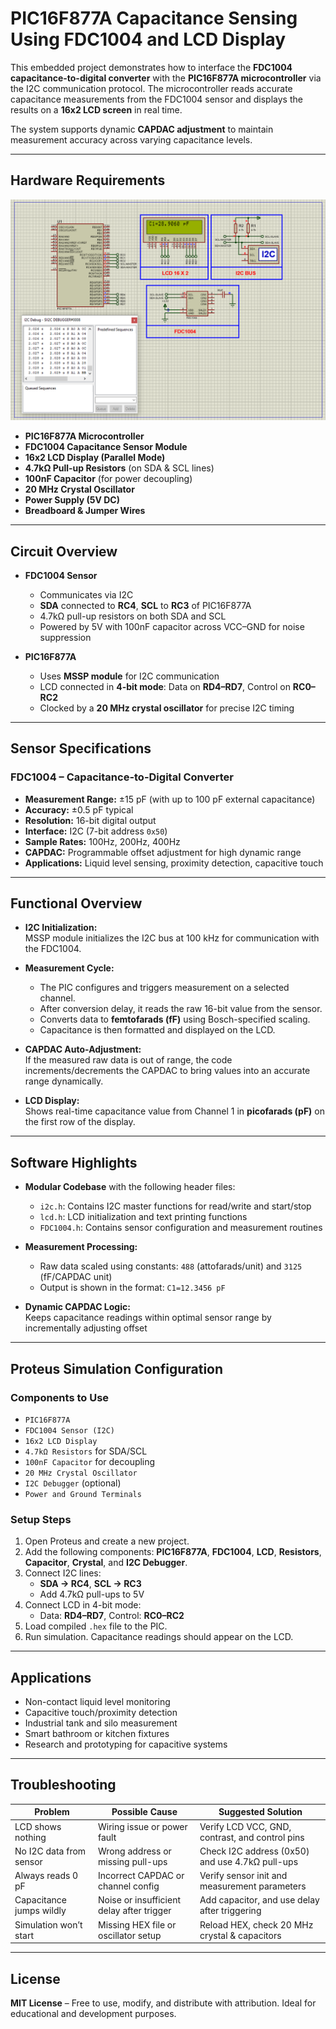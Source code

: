 # PIC16F877A Capacitance Sensing Using FDC1004 and LCD Display

This embedded project demonstrates how to interface the **FDC1004 capacitance-to-digital converter** with the **PIC16F877A microcontroller** via the I2C communication protocol. The microcontroller reads accurate capacitance measurements from the FDC1004 sensor and displays the results on a **16x2 LCD screen** in real time.

The system supports dynamic **CAPDAC adjustment** to maintain measurement accuracy across varying capacitance levels.

---

## Hardware Requirements
![PIC16F877A FDC1004 Circuit](circuit.png)

- **PIC16F877A Microcontroller**  
- **FDC1004 Capacitance Sensor Module**  
- **16x2 LCD Display (Parallel Mode)**  
- **4.7kΩ Pull-up Resistors** (on SDA & SCL lines)  
- **100nF Capacitor** (for power decoupling)  
- **20 MHz Crystal Oscillator**  
- **Power Supply (5V DC)**  
- **Breadboard & Jumper Wires**

---

## Circuit Overview

- **FDC1004 Sensor**  
  - Communicates via I2C  
  - **SDA** connected to **RC4**, **SCL** to **RC3** of PIC16F877A  
  - 4.7kΩ pull-up resistors on both SDA and SCL  
  - Powered by 5V with 100nF capacitor across VCC–GND for noise suppression

- **PIC16F877A**  
  - Uses **MSSP module** for I2C communication  
  - LCD connected in **4-bit mode**: Data on **RD4–RD7**, Control on **RC0–RC2**  
  - Clocked by a **20 MHz crystal oscillator** for precise I2C timing

---

## Sensor Specifications

### FDC1004 – Capacitance-to-Digital Converter

- **Measurement Range:** ±15 pF (with up to 100 pF external capacitance)  
- **Accuracy:** ±0.5 pF typical  
- **Resolution:** 16-bit digital output  
- **Interface:** I2C (7-bit address `0x50`)  
- **Sample Rates:** 100Hz, 200Hz, 400Hz  
- **CAPDAC:** Programmable offset adjustment for high dynamic range  
- **Applications:** Liquid level sensing, proximity detection, capacitive touch

---

## Functional Overview

- **I2C Initialization:**  
  MSSP module initializes the I2C bus at 100 kHz for communication with the FDC1004.

- **Measurement Cycle:**  
  - The PIC configures and triggers measurement on a selected channel.  
  - After conversion delay, it reads the raw 16-bit value from the sensor.  
  - Converts data to **femtofarads (fF)** using Bosch-specified scaling.  
  - Capacitance is then formatted and displayed on the LCD.

- **CAPDAC Auto-Adjustment:**  
  If the measured raw data is out of range, the code increments/decrements the CAPDAC to bring values into an accurate range dynamically.

- **LCD Display:**  
  Shows real-time capacitance value from Channel 1 in **picofarads (pF)** on the first row of the display.

---

## Software Highlights

- **Modular Codebase** with the following header files:
  - `i2c.h`: Contains I2C master functions for read/write and start/stop  
  - `lcd.h`: LCD initialization and text printing functions  
  - `FDC1004.h`: Contains sensor configuration and measurement routines

- **Measurement Processing:**  
  - Raw data scaled using constants: `488` (attofarads/unit) and `3125` (fF/CAPDAC unit)  
  - Output is shown in the format: `C1=12.3456 pF`

- **Dynamic CAPDAC Logic:**  
  Keeps capacitance readings within optimal sensor range by incrementally adjusting offset

---

## Proteus Simulation Configuration

### Components to Use

- `PIC16F877A`  
- `FDC1004 Sensor (I2C)`  
- `16x2 LCD Display`  
- `4.7kΩ Resistors` for SDA/SCL  
- `100nF Capacitor` for decoupling  
- `20 MHz Crystal Oscillator`  
- `I2C Debugger` (optional)  
- `Power and Ground Terminals`

### Setup Steps

1. Open Proteus and create a new project.  
2. Add the following components: **PIC16F877A**, **FDC1004**, **LCD**, **Resistors**, **Capacitor**, **Crystal**, and **I2C Debugger**.  
3. Connect I2C lines:  
   - **SDA → RC4**, **SCL → RC3**  
   - Add 4.7kΩ pull-ups to 5V  
4. Connect LCD in 4-bit mode:  
   - Data: **RD4–RD7**, Control: **RC0–RC2**  
5. Load compiled `.hex` file to the PIC.  
6. Run simulation. Capacitance readings should appear on the LCD.

---

## Applications

- Non-contact liquid level monitoring  
- Capacitive touch/proximity detection  
- Industrial tank and silo measurement  
- Smart bathroom or kitchen fixtures  
- Research and prototyping for capacitive systems

---

## Troubleshooting

| Problem                   | Possible Cause                          | Suggested Solution                              |
|---------------------------|------------------------------------------|--------------------------------------------------|
| LCD shows nothing         | Wiring issue or power fault              | Verify LCD VCC, GND, contrast, and control pins |
| No I2C data from sensor   | Wrong address or missing pull-ups        | Check I2C address (0x50) and use 4.7kΩ pull-ups |
| Always reads 0 pF         | Incorrect CAPDAC or channel config       | Verify sensor init and measurement parameters   |
| Capacitance jumps wildly  | Noise or insufficient delay after trigger| Add capacitor, and use delay after triggering   |
| Simulation won’t start    | Missing HEX file or oscillator setup     | Reload HEX, check 20 MHz crystal & capacitors   |

---

## License

**MIT License** – Free to use, modify, and distribute with attribution. Ideal for educational and development purposes.


